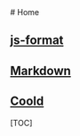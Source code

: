 <link href="assets/css/page.css" rel="stylesheet" />
# Home

## [js-format](./js-format)

## [Markdown](./markdown)

## [Coold](http://www.coolde.cn)

[TOC]

<div class="foot-image"></div>
